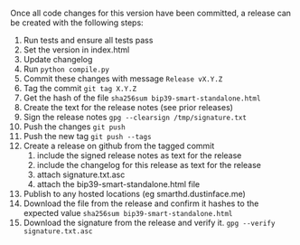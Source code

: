 Once all code changes for this version have been committed, a release can be
created with the following steps:

1. Run tests and ensure all tests pass
1. Set the version in index.html
1. Update changelog
1. Run `python compile.py`
1. Commit these changes with message `Release vX.Y.Z`
1. Tag the commit `git tag X.Y.Z`
1. Get the hash of the file `sha256sum bip39-smart-standalone.html`
1. Create the text for the release notes (see prior releases)
1. Sign the release notes `gpg --clearsign /tmp/signature.txt`
1. Push the changes `git push`
1. Push the new tag `git push --tags`
1. Create a release on github from the tagged commit
    1. include the signed release notes as text for the release
    1. include the changelog for this release as text for the release
    1. attach signature.txt.asc
    1. attach the bip39-smart-standalone.html file
1. Publish to any hosted locations (eg smarthd.dustinface.me)
1. Download the file from the release and confirm it hashes to the expected value `sha256sum bip39-smart-standalone.html`
1. Download the signature from the release and verify it. `gpg --verify signature.txt.asc`

